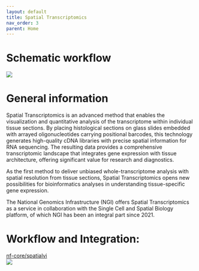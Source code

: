 ```yaml
---
layout: default
title: Spatial Transcriptomics 
nav_order: 3
parent: Home
---
```

# Schematic workflow
![]('./Images/Spatial_Transcriptomics_Workflow.png')
# General information
Spatial Transcriptomics is an advanced method that enables the visualization and quantitative analysis of the transcriptome within individual tissue sections. By placing histological sections on glass slides embedded with arrayed oligonucleotides carrying positional barcodes, this technology generates high-quality cDNA libraries with precise spatial information for RNA sequencing. The resulting data provides a comprehensive transcriptomic landscape that integrates gene expression with tissue architecture, offering significant value for research and diagnostics.  

As the first method to deliver unbiased whole-transcriptome analysis with spatial resolution from tissue sections, Spatial Transcriptomics opens new possibilities for bioinformatics analyses in understanding tissue-specific gene expression.  

The National Genomics Infrastructure (NGI) offers Spatial Transcriptomics as a service in collaboration with the Single Cell and Spatial Biology platform, of which NGI has been an integral part since 2021.  

# Workflow and Integration:  
[nf-core/spatialvi](https://nf-co.re/spatialvi/dev/)  
![]('./Images/spatialvi_subway.png')  